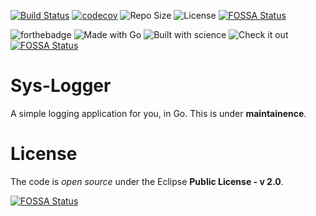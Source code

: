 [![Build Status](https://travis-ci.com/AbhigyanKumar/sys-logger.svg?branch=master)](https://travis-ci.com/AbhigyanKumar/sys-logger)
[![codecov](https://codecov.io/gh/AbhigyanKumar/sys-logger/branch/master/graph/badge.svg?token=THGH4E4J0Z)](https://codecov.io/gh/AbhigyanKumar/sys-logger)
![Repo Size](https://img.shields.io/github/repo-size/AbhigyanKumar/sys-logger?color=light-green)
![License](https://img.shields.io/github/license/AbhigyanKumar/sys-logger)
[![FOSSA Status](https://app.fossa.com/api/projects/git%2Bgithub.com%2FAbhigyanKumar%2Fsys-logger.svg?type=shield)](https://app.fossa.com/projects/git%2Bgithub.com%2FAbhigyanKumar%2Fsys-logger?ref=badge_shield)

![forthebadge](https://forthebadge.com/images/badges/powered-by-electricity.svg)
![Made with Go](https://forthebadge.com/images/badges/made-with-go.svg)
![Built with science](https://forthebadge.com/images/badges/built-with-science.svg)
![Check it out](https://forthebadge.com/images/badges/check-it-out.svg)
[![FOSSA Status](https://app.fossa.com/api/projects/git%2Bgithub.com%2FAbhigyanKumar%2Fsys-logger.svg?type=small)](https://app.fossa.com/projects/git%2Bgithub.com%2FAbhigyanKumar%2Fsys-logger?ref=badge_small)

# Sys-Logger
A simple logging application for you, in Go. This is under **maintainence**.

# License
The code is _open source_ under the Eclipse **Public License - v 2.0**.

[![FOSSA Status](https://app.fossa.com/api/projects/git%2Bgithub.com%2FAbhigyanKumar%2Fsys-logger.svg?type=large)](https://app.fossa.com/projects/git%2Bgithub.com%2FAbhigyanKumar%2Fsys-logger?ref=badge_large)
